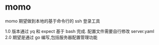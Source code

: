 # momo
momo 期望做到本地的基于命令行的 ssh 登录工具

1.0 版本通过 yq 和 expect 基于 bash 完成. 配置文件需要自行修改 server.yaml
2.0 期望是通过 go 编写,包括服务器配置管理功能

